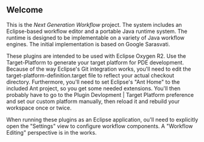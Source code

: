 Welcome
-------

This is the *Next Generation Workflow* project. The system includes an
Eclipse-based workflow editor and a portable Java runtime system. The
runtime is designed to be implementable on a variety of Java workflow
engines. The initial implementation is based on Google Sarasvati.

These plugins are intended to be used with Eclipse Oxygen R2. Use the
Target-Platform to generate your target platform for PDE
development. Because of the way Eclipse's Git integration works,
you'll need to edit the target-platform-definition.target file to
reflect your actual checkout directory. Furthermore, you'll need to
set Eclipse's "Ant Home" to the included Ant project, so you get some
needed extensions. You'll then probably have to go to the Plugin
Devlopment | Target Platform preference and set our custom platform
manually, then reload it and rebuild your workspace once or
twice. 

When running these plugins as an Eclipse application, ou'll need to
explicitly open the "Settings" view to configure workflow
components. A "Workflow Editing" perspective is in the works.
